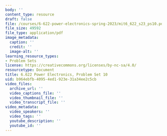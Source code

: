 ```yaml
---
body: ''
content_type: resource
draft: false
file: /courses/6-622-power-electronics-spring-2023/mit6_622_s23_ps10.pdf
file_size: 49592
file_type: application/pdf
image_metadata:
  caption: ''
  credit: ''
  image-alt: ''
learning_resource_types:
- Problem Sets
license: https://creativecommons.org/licenses/by-nc-sa/4.0/
resourcetype: Document
title: 6.622 Power Electronics, Problem Set 10
uid: b964ebfb-4095-4ed1-923e-31a34ee2c5cb
video_files:
  archive_url: ''
  video_captions_file: ''
  video_thumbnail_file: ''
  video_transcript_file: ''
video_metadata:
  video_speakers: ''
  video_tags: ''
  youtube_description: ''
  youtube_id: ''
---
```

